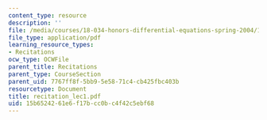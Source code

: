 ```yaml
---
content_type: resource
description: ''
file: /media/courses/18-034-honors-differential-equations-spring-2004/15b6524261e6f17bcc0bc4f42c5ebf68_recitation_lec1.pdf
file_type: application/pdf
learning_resource_types:
- Recitations
ocw_type: OCWFile
parent_title: Recitations
parent_type: CourseSection
parent_uid: 7767ff8f-5bb9-5e58-71c4-cb425fbc403b
resourcetype: Document
title: recitation_lec1.pdf
uid: 15b65242-61e6-f17b-cc0b-c4f42c5ebf68
---
```

